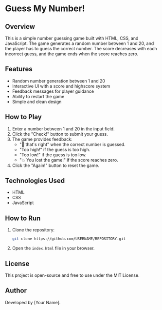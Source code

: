# Guess My Number!

## Overview
This is a simple number guessing game built with HTML, CSS, and JavaScript. The game generates a random number between 1 and 20, and the player has to guess the correct number. The score decreases with each incorrect guess, and the game ends when the score reaches zero.

## Features
- Random number generation between 1 and 20
- Interactive UI with a score and highscore system
- Feedback messages for player guidance
- Ability to restart the game
- Simple and clean design

## How to Play
1. Enter a number between 1 and 20 in the input field.
2. Click the "Check!" button to submit your guess.
3. The game provides feedback:
   - "🎉 that's right" when the correct number is guessed.
   - "Too high!" if the guess is too high.
   - "Too low!" if the guess is too low.
   - "💥 You lost the game!" if the score reaches zero.
4. Click the "Again!" button to reset the game.

## Technologies Used
- HTML
- CSS
- JavaScript

## How to Run
1. Clone the repository:
   ```bash
   git clone https://github.com/USERNAME/REPOSITORY.git
   ```
2. Open the `index.html` file in your browser.

## License
This project is open-source and free to use under the MIT License.

## Author
Developed by [Your Name].

